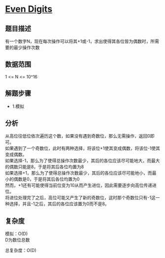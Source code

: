# [Even Digits](https://codingcompetitions.withgoogle.com/kickstart/round/0000000000050edf/00000000000510ed)

## 题目描述  

有一个数字N，现在每次操作可以将其+1或-1，求出使得其各位皆为偶数时，所需要的最少操作次数

## 数据范围  

1 <= N <= 10^16

## 解题步骤

* 1.模拟  

## 分析
从高位往低位依次遍历这个数，如果没有遇到奇数位，那么无需操作，返回0即可。  
如果遇到了一个奇数位，此时有两种选择，将该位+1使其变成偶数，将该位-1使其变成偶数。  
如果选择-1，那么为了使得总操作次数最少，其后的各位应该尽可能地大，而最大的偶数只能是8，于是将其后各位均置为8  
如果选择+1，那么为了使得总操作次数最少，其后的各位应该尽可能地小，而最小的偶数是0，于是将其后各位均置为0  
然而，+1还有可能使得当前位变为10从而产生进位，因此需要逐步向高位传递进位。  
将进位处理完了之后，高位可能又产生了新的奇数位，这时那个奇数位只有-1这一种选择，并且-1之后，其后的各位应该置为0而不是8。  

## 复杂度
模拟：O(D)  
D为数位总数

总复杂度：O(D)
